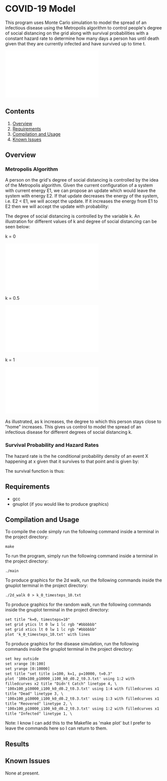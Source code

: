 # COVID-19 Model
This program uses Monte Carlo simulation to model the spread of an infectious disease using the
Metropolis algorithm to control people's degree of social distancing on the grid along with survival
probabilities with a constant hazard rate to determine how many days a person has until death given 
that they are currently infected and have survived up to time t.

![Screenshot](graphics/i100_k0.5_p10000_t0.3.pdf)

## Contents

1. [Overview](#overview)
2. [Requirements](#requirements)
3. [Compilation and Usage](#compilation-and-usage)
4. [Known Issues](#known-issues)

## Overview

### Metropolis Algorithm

A person on the grid's degree of social distancing is controlled by the idea of the Metropolis algorithm. Given the 
current configuration of a system with current energy E1, we can propose an update which would leave the system with 
energy E2. If that update decreases the energy of the system, i.e. E2 < E1, we will accept the update. If it increases 
the energy from E1 to E2 then we will accept the update with probability:

The degree of social distancing is controlled by the variable k. An illustration for different values of k and degree
of social distancing can be seen below:

k = 0

![Screenshot](graphics/K_0.0_TIMESTEPS_100.pdf)

k = 0.5

![Screenshot](graphics/K_0.5_TIMESTEPS_100.pdf)

k = 1

![Screenshot](graphics/K_1.0_TIMESTEPS_100.pdf)

As illustrated, as k increases, the degree to which this person stays close to "home" increases. This gives us control to
model the spread of an infectious disease for different degrees of social distancing k.

### Survival Probability and Hazard Rates

The hazard rate is the he conditional probability density of an event X happening at x given that it survives to that 
point and is given by:


The survival function is thus:



## Requirements

- gcc
- gnuplot (if you would like to produce graphics)

## Compilation and Usage

To compile the code simply run the following command inside a terminal in the project directory:

```shell
make
```

To run the program, simply run the following command inside a terminal in the project directory:

```shell
./main
```

To produce graphics for the 2d walk, run the following commands inside the gnuplot terminal in the project directory:

```shell
./2d_walk 0 > k_0_timesteps_10.txt
```

To produce graphics for the random walk, run the following commands inside the gnuplot terminal in the project directory:

```shell
set title "k=0, timesteps=10"
set grid ytics lt 0 lw 1 lc rgb "#bbbbbb"
set grid xtics lt 0 lw 1 lc rgb "#bbbbbb"
plot 'k_0_timesteps_10.txt' with lines
```

To produce graphics for the disease simulation, run the following commands inside the gnuplot terminal in the project directory:

```shell
set key outside
set xrange [0:100]
set yrange [0:10000]
set title "set title i=100, k=1, p=10000, t=0.3"
plot '100x100_p10000_i100_k0_d0.2_t0.3.txt' using 1:2 with filledcurves x2 title "Didn't Catch" linetype 4, \
'100x100_p10000_i100_k0_d0.2_t0.3.txt' using 1:4 with filledcurves x1 title "Dead" linetype 3, \
'100x100_p10000_i100_k0_d0.2_t0.3.txt' using 1:3 with filledcurves x1 title "Reovered" linetype 2, \
'100x100_p10000_i100_k0_d0.2_t0.3.txt' using 1:2 with filledcurves x1 title "Infected" linetype 1, \
```

Note: I know I can add this to the Makefile as 'make plot' but I prefer to leave the commands here so I can return to them.

## Results




## Known Issues

None at present.
